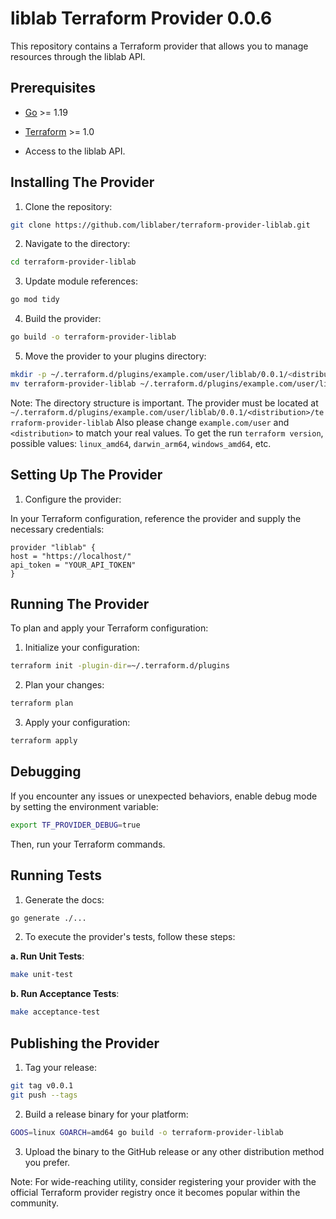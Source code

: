 # liblab Terraform Provider 0.0.6

This repository contains a Terraform provider that allows you to manage resources through the liblab API.

## Prerequisites

- [Go](https://golang.org/doc/install) >= 1.19

- [Terraform](https://www.terraform.io/downloads.html) >= 1.0

- Access to the liblab API.

## Installing The Provider

1. Clone the repository:

```bash
git clone https://github.com/liblaber/terraform-provider-liblab.git
```

2. Navigate to the directory:

```bash
cd terraform-provider-liblab
```

3. Update module references:

```bash
go mod tidy
```

4. Build the provider:

```bash
go build -o terraform-provider-liblab
```

5. Move the provider to your plugins directory:

```bash
mkdir -p ~/.terraform.d/plugins/example.com/user/liblab/0.0.1/<distribution>
mv terraform-provider-liblab ~/.terraform.d/plugins/example.com/user/liblab/0.0.1/<distribution>
```

Note: The directory structure is important. The provider must be located at `~/.terraform.d/plugins/example.com/user/liblab/0.0.1/<distribution>/terraform-provider-liblab`
Also please change `example.com/user` and `<distribution>` to match your real values.
To get the <distribution> run `terraform version`, possible values: `linux_amd64`, `darwin_arm64`, `windows_amd64`, etc.

## Setting Up The Provider

1. Configure the provider:

In your Terraform configuration, reference the provider and supply the necessary credentials:

```hcl
provider "liblab" {
host = "https://localhost/"
api_token = "YOUR_API_TOKEN"
}
```

## Running The Provider

To plan and apply your Terraform configuration:

1. Initialize your configuration:

```bash
terraform init -plugin-dir=~/.terraform.d/plugins
```

2. Plan your changes:

```bash
terraform plan
```

3. Apply your configuration:

```bash
terraform apply
```

## Debugging

If you encounter any issues or unexpected behaviors, enable debug mode by setting the environment variable:

```bash
export TF_PROVIDER_DEBUG=true
```

Then, run your Terraform commands.

## Running Tests

1. Generate the docs:

```bash
go generate ./...
```

2. To execute the provider's tests, follow these steps:

**a. Run Unit Tests**:

```bash
make unit-test
```

**b. Run Acceptance Tests**:

```bash
make acceptance-test
```

## Publishing the Provider

1. Tag your release:

```bash
git tag v0.0.1
git push --tags
```

2. Build a release binary for your platform:

```bash
GOOS=linux GOARCH=amd64 go build -o terraform-provider-liblab
```

3. Upload the binary to the GitHub release or any other distribution method you prefer.

Note: For wide-reaching utility, consider registering your provider with the official Terraform provider registry once
it becomes popular within the community.

<!-- Generated by LIBLAB | https://liblab.com -->
